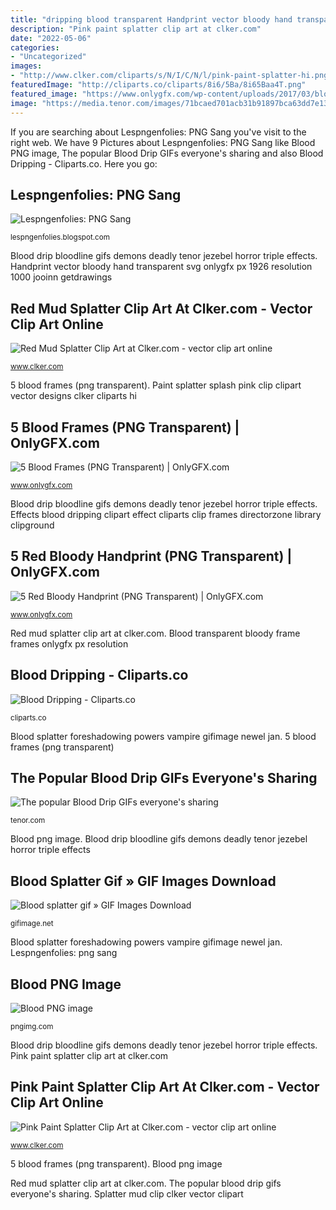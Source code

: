 ```yaml
---
title: "dripping blood transparent Handprint vector bloody hand transparent svg onlygfx px 1926 resolution 1000 jooinn getdrawings"
description: "Pink paint splatter clip art at clker.com"
date: "2022-05-06"
categories:
- "Uncategorized"
images:
- "http://www.clker.com/cliparts/s/N/I/C/N/l/pink-paint-splatter-hi.png"
featuredImage: "http://cliparts.co/cliparts/8i6/5Ba/8i65Baa4T.png"
featured_image: "https://www.onlygfx.com/wp-content/uploads/2017/03/bloody-frame-4-1024x1024.png"
image: "https://media.tenor.com/images/71bcaed701acb31b91897bca63dd7e13/tenor.gif"
---
```


If you are searching about Lespngenfolies: PNG Sang you've visit to the right web. We have 9 Pictures about Lespngenfolies: PNG Sang like Blood PNG image, The popular Blood Drip GIFs everyone&#039;s sharing and also Blood Dripping - Cliparts.co. Here you go:

## Lespngenfolies: PNG Sang

![Lespngenfolies: PNG Sang](http://3.bp.blogspot.com/-ktBi8mbs6R0/UVy_JFDMFtI/AAAAAAAAAJM/Ekmo_wEJIE4/s1600/blood__1_.png "Blood splatter foreshadowing powers vampire gifimage newel jan")

<small>lespngenfolies.blogspot.com</small>

Blood drip bloodline gifs demons deadly tenor jezebel horror triple effects. Handprint vector bloody hand transparent svg onlygfx px 1926 resolution 1000 jooinn getdrawings

## Red Mud Splatter Clip Art At Clker.com - Vector Clip Art Online

![Red Mud Splatter Clip Art at Clker.com - vector clip art online](http://www.clker.com/cliparts/4/K/7/s/P/l/red-mud-splatter-hi.png "Blood png image")

<small>www.clker.com</small>

5 blood frames (png transparent). Paint splatter splash pink clip clipart vector designs clker cliparts hi

## 5 Blood Frames (PNG Transparent) | OnlyGFX.com

![5 Blood Frames (PNG Transparent) | OnlyGFX.com](https://www.onlygfx.com/wp-content/uploads/2017/03/bloody-frame-4-1024x1024.png "Blood splatter foreshadowing powers vampire gifimage newel jan")

<small>www.onlygfx.com</small>

Blood drip bloodline gifs demons deadly tenor jezebel horror triple effects. Effects blood dripping clipart effect cliparts clip frames directorzone library clipground

## 5 Red Bloody Handprint (PNG Transparent) | OnlyGFX.com

![5 Red Bloody Handprint (PNG Transparent) | OnlyGFX.com](http://www.onlygfx.com/wp-content/uploads/2016/11/bloody-handprint-3.png "Effects blood dripping clipart effect cliparts clip frames directorzone library clipground")

<small>www.onlygfx.com</small>

Red mud splatter clip art at clker.com. Blood transparent bloody frame frames onlygfx px resolution

## Blood Dripping - Cliparts.co

![Blood Dripping - Cliparts.co](http://cliparts.co/cliparts/8i6/5Ba/8i65Baa4T.png "Dripping drip sangre drips sangue bleeding vein blut circulatory vene bloodstain darah vessels pngegg stain mancha hemodynamics gotas gota diverso")

<small>cliparts.co</small>

Blood splatter foreshadowing powers vampire gifimage newel jan. 5 blood frames (png transparent)

## The Popular Blood Drip GIFs Everyone&#039;s Sharing

![The popular Blood Drip GIFs everyone&#039;s sharing](https://media.tenor.com/images/71bcaed701acb31b91897bca63dd7e13/tenor.gif "Effects blood dripping clipart effect cliparts clip frames directorzone library clipground")

<small>tenor.com</small>

Blood png image. Blood drip bloodline gifs demons deadly tenor jezebel horror triple effects

## Blood Splatter Gif » GIF Images Download

![Blood splatter gif » GIF Images Download](https://gifimage.net/wp-content/uploads/2017/07/blood-splatter-gif.gif "Blood splatter gif » gif images download")

<small>gifimage.net</small>

Blood splatter foreshadowing powers vampire gifimage newel jan. Lespngenfolies: png sang

## Blood PNG Image

![Blood PNG image](https://pngimg.com/uploads/blood/blood_PNG6120.png "Paint splatter splash pink clip clipart vector designs clker cliparts hi")

<small>pngimg.com</small>

Blood drip bloodline gifs demons deadly tenor jezebel horror triple effects. Pink paint splatter clip art at clker.com

## Pink Paint Splatter Clip Art At Clker.com - Vector Clip Art Online

![Pink Paint Splatter Clip Art at Clker.com - vector clip art online](http://www.clker.com/cliparts/s/N/I/C/N/l/pink-paint-splatter-hi.png "Handprint vector bloody hand transparent svg onlygfx px 1926 resolution 1000 jooinn getdrawings")

<small>www.clker.com</small>

5 blood frames (png transparent). Blood png image

Red mud splatter clip art at clker.com. The popular blood drip gifs everyone&#039;s sharing. Splatter mud clip clker vector clipart
